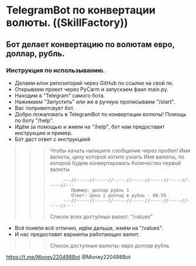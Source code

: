 # **TelegramBot по конвертации волюты. ((SkillFactory))**

## Бот делает конвертацию по волютам евро, доллар, рубль.

### Инструкция по использыванию.
- Делаем клон репозиторий через GitHub по ссылке на свой пк.
- Открываем проект через PyCarm и запускаем фаил main.py.
- Находим в "Telegram" самого бота.
- Нажимаем "Запустить" или же в ручную прописываем "/start".
- Вас поприветсвует бот.
 - Добро пожаловать в TelegramBot по конвертации волюты! Помощь по боту  "/help".
- Идём за помощью и жмем на "/help", бот нам предоставит инструкцию и пример.
 - Бот даст ответ с инструкцией
>>> Чтобы начать напишите сообщение через пробел! 
>>> Имя валюты, цену которой хотите узнать 
>>> Имя валюты, по которой будем конвертировать 
>>> Количество первой валюты 
>>> 
>>>          ---//-----//-----//-----//-----//-----//-----//-----//---
>>>             Пример: доллар рубль 1 
>>>             Ответ: Цена 1 доллар в рубль - 86.59 
>>>          ---//-----//-----//-----//-----//-----//-----//-----//---
>>> 
>>>  Список всех доступных валют:  "/values"
- Всё поняли всё отлично, идём дальше, жмём на "/values".
 - И нас предоставят варианты работающих валют.
>>> Список доступные валюты:
>>> евро
>>> доллар
>>> рубль








https://t.me/Money220498Bot
@Money220498Bot